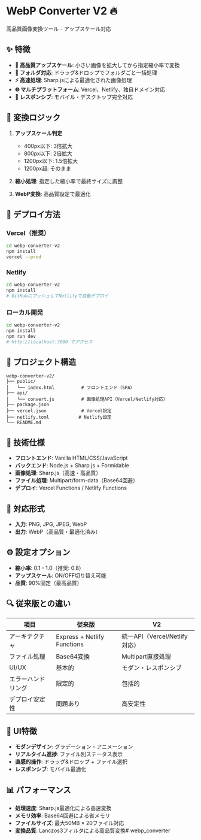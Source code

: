 # WebP Converter V2 🔥

高品質画像変換ツール - アップスケール対応

## ✨ 特徴

- **🚀 高品質アップスケール**: 小さい画像を拡大してから指定縮小率で変換
- **📁 フォルダ対応**: ドラッグ&ドロップでフォルダごと一括処理
- **⚡ 高速処理**: Sharp.jsによる最適化された画像処理
- **🌐 マルチプラットフォーム**: Vercel、Netlify、独自ドメイン対応
- **📱 レスポンシブ**: モバイル・デスクトップ完全対応

## 🎯 変換ロジック

1. **アップスケール判定**
   - 400px以下: 3倍拡大
   - 800px以下: 2倍拡大  
   - 1200px以下: 1.5倍拡大
   - 1200px超: そのまま

2. **縮小処理**: 指定した縮小率で最終サイズに調整
3. **WebP変換**: 高品質設定で最適化

## 🚀 デプロイ方法

### Vercel（推奨）

```bash
cd webp-converter-v2
npm install
vercel --prod
```

### Netlify

```bash
cd webp-converter-v2
npm install
# GitHubにプッシュしてNetlifyで自動デプロイ
```

### ローカル開発

```bash
cd webp-converter-v2
npm install
npm run dev
# http://localhost:3000 でアクセス
```

## 📁 プロジェクト構造

```
webp-converter-v2/
├── public/
│   └── index.html          # フロントエンド（SPA）
├── api/
│   └── convert.js          # 画像処理API（Vercel/Netlify対応）
├── package.json
├── vercel.json             # Vercel設定
├── netlify.toml           # Netlify設定
└── README.md
```

## 🔧 技術仕様

- **フロントエンド**: Vanilla HTML/CSS/JavaScript
- **バックエンド**: Node.js + Sharp.js + Formidable
- **画像処理**: Sharp.js（高速・高品質）
- **ファイル処理**: Multipart/form-data（Base64回避）
- **デプロイ**: Vercel Functions / Netlify Functions

## 📱 対応形式

- **入力**: PNG, JPG, JPEG, WebP
- **出力**: WebP（高品質・最適化済み）

## ⚙️ 設定オプション

- **縮小率**: 0.1 - 1.0（推奨: 0.8）
- **アップスケール**: ON/OFF切り替え可能
- **品質**: 90%固定（最高品質）

## 🔍 従来版との違い

| 項目 | 従来版 | V2 |
|------|--------|-----|
| アーキテクチャ | Express + Netlify Functions | 統一API（Vercel/Netlify対応） |
| ファイル処理 | Base64変換 | Multipart直接処理 |
| UI/UX | 基本的 | モダン・レスポンシブ |
| エラーハンドリング | 限定的 | 包括的 |
| デプロイ安定性 | 問題あり | 高安定性 |

## 🎨 UI特徴

- **モダンデザイン**: グラデーション・アニメーション
- **リアルタイム進捗**: ファイル別ステータス表示
- **直感的操作**: ドラッグ&ドロップ + ファイル選択
- **レスポンシブ**: モバイル最適化

## 📊 パフォーマンス

- **処理速度**: Sharp.js最適化による高速変換
- **メモリ効率**: Base64回避による省メモリ
- **ファイルサイズ**: 最大50MB × 20ファイル対応
- **変換品質**: Lanczos3フィルタによる高品質変換# webp_converter
